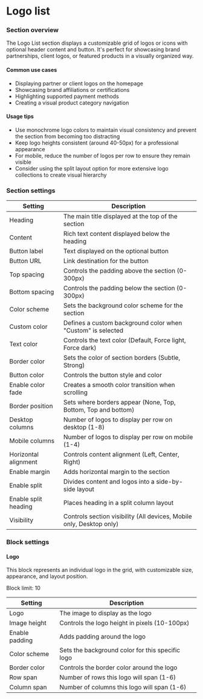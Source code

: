 # Logo list

### Section overview

The Logo List section displays a customizable grid of logos or icons with optional header content and button. It's perfect for showcasing brand partnerships, client logos, or featured products in a visually organized way.

#### Common use cases

* Displaying partner or client logos on the homepage
* Showcasing brand affiliations or certifications
* Highlighting supported payment methods
* Creating a visual product category navigation

#### Usage tips

* Use monochrome logo colors to maintain visual consistency and prevent the section from becoming too distracting
* Keep logo heights consistent (around 40-50px) for a professional appearance
* For mobile, reduce the number of logos per row to ensure they remain visible
* Consider using the split layout option for more extensive logo collections to create visual hierarchy

### Section settings

| Setting              | Description                                                          |
| -------------------- | -------------------------------------------------------------------- |
| Heading              | The main title displayed at the top of the section                   |
| Content              | Rich text content displayed below the heading                        |
| Button label         | Text displayed on the optional button                                |
| Button URL           | Link destination for the button                                      |
| Top spacing          | Controls the padding above the section (0-300px)                     |
| Bottom spacing       | Controls the padding below the section (0-300px)                     |
| Color scheme         | Sets the background color scheme for the section                     |
| Custom color         | Defines a custom background color when "Custom" is selected          |
| Text color           | Controls the text color (Default, Force light, Force dark)           |
| Border color         | Sets the color of section borders (Subtle, Strong)                   |
| Button color         | Controls the button style and color                                  |
| Enable color fade    | Creates a smooth color transition when scrolling                     |
| Border position      | Sets where borders appear (None, Top, Bottom, Top and bottom)        |
| Desktop columns      | Number of logos to display per row on desktop (1-8)                  |
| Mobile columns       | Number of logos to display per row on mobile (1-4)                   |
| Horizontal alignment | Controls content alignment (Left, Center, Right)                     |
| Enable margin        | Adds horizontal margin to the section                                |
| Enable split         | Divides content and logos into a side-by-side layout                 |
| Enable split heading | Places heading in a split column layout                              |
| Visibility           | Controls section visibility (All devices, Mobile only, Desktop only) |

### Block settings

#### Logo

This block represents an individual logo in the grid, with customizable size, appearance, and layout position.

Block limit: 10

| Setting        | Description                                      |
| -------------- | ------------------------------------------------ |
| Logo           | The image to display as the logo                 |
| Image height   | Controls the logo height in pixels (10-100px)    |
| Enable padding | Adds padding around the logo                     |
| Color scheme   | Sets the background color for this specific logo |
| Border color   | Controls the border color around the logo        |
| Row span       | Number of rows this logo will span (1-6)         |
| Column span    | Number of columns this logo will span (1-6)      |
